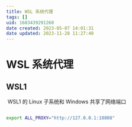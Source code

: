 ```yaml
---
title: WSL 系统代理
tags: []
uid: 1683439291260
date created: 2023-05-07 14:01:31
date updated: 2023-11-28 11:27:40
---
```


# WSL 系统代理

## WSL1

 WSL1 的 Linux 子系统和 Windows 共享了网络端口

```sh

export ALL_PROXY="http://127.0.0.1:10808"

```
